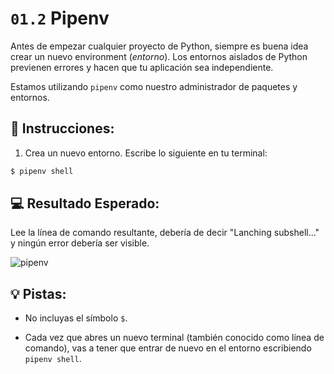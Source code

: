# `01.2` Pipenv

Antes de empezar cualquier proyecto de Python, siempre es buena idea crear un nuevo environment (*entorno*). Los entornos aislados de Python previenen errores y hacen que tu aplicación sea independiente.
 
Estamos utilizando `pipenv` como nuestro administrador de paquetes y entornos.

## 📝 Instrucciones:

1. Crea un nuevo entorno. Escribe lo siguiente en tu terminal:

```bash
$ pipenv shell
```

## 💻 Resultado Esperado:

Lee la línea de comando resultante, debería de decir "Lanching subshell..." y ningún error debería ser visible.

![pipenv](../../assets/pipenv.png)

## 💡 Pistas:

+ No incluyas el símbolo `$`.

+ Cada vez que abres un nuevo terminal (también conocido como línea de comando), vas a tener que entrar de nuevo en el entorno escribiendo `pipenv shell`.

